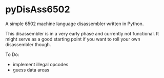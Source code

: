 # pyDisAss6502 

A simple 6502 machine language disassembler written in Python.

This disassembler is in a very early phase and currently not functional. It might serve as a good starting point if you want to roll your own disassembler though.

To Do:
* implement illegal opcodes
* guess data areas